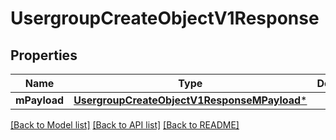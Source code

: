 # UsergroupCreateObjectV1Response

## Properties
Name | Type | Description | Notes
------------ | ------------- | ------------- | -------------
**mPayload** | [**UsergroupCreateObjectV1ResponseMPayload***](UsergroupCreateObjectV1ResponseMPayload.md) |  | 

[[Back to Model list]](../README.md#documentation-for-models) [[Back to API list]](../README.md#documentation-for-api-endpoints) [[Back to README]](../README.md)



